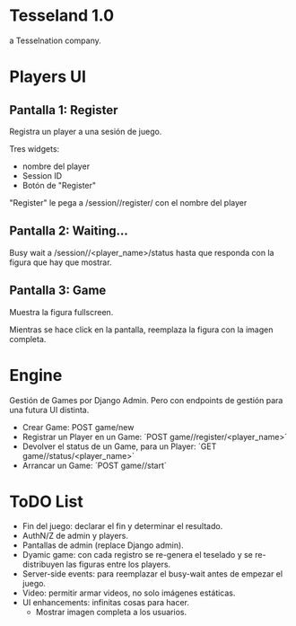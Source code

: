 # Tesseland 1.0

a Tesselnation company.


# Players UI

## Pantalla 1: Register

Registra un player a una sesión de juego.

Tres widgets:

- nombre del player
- Session ID
- Botón de "Register"

"Register" le pega a /session/<id>/register/ con el nombre del player

## Pantalla 2: Waiting...

Busy wait a /session/<id>/<player_name>/status hasta que responda con la figura que hay que mostrar.

## Pantalla 3: Game

Muestra la figura fullscreen.

Mientras se hace click en la pantalla, reemplaza la figura con la imagen completa.

# Engine

Gestión de Games por Django Admin. Pero con endpoints de gestión para una futura UI distinta.

* Crear Game: POST game/new
* Registrar un Player en un Game: ´POST game/<id>/register/<player_name>´ 
* Devolver el status de un Game, para un Player: ´GET game/<id>/status/<player_name>´
* Arrancar un Game: ´POST game/<id>/start´

# ToDO List

* Fin del juego: declarar el fin y determinar el resultado.
* AuthN/Z de admin y players.
* Pantallas de admin (replace Django admin).
* Dyamic game: con cada registro se re-genera el teselado y se re-distribuyen las figuras entre los players.
* Server-side events: para reemplazar el busy-wait antes de empezar el juego.
* Video: permitir armar videos, no solo imágenes estáticas.
* UI enhancements: infinitas cosas para hacer.
    * Mostrar imagen completa a los usuarios.